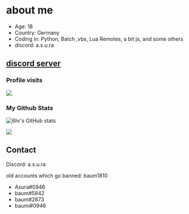 # about me
- Age: 18
- Country: Germany
- Coding in: Python, Batch ,vbs, Lua Remotes, a bit js, and some others
- discord: a.s.u.ra

## [discord server](https://dsc.gg/idkwhattoputhere)



### Profile visits
<p> <img src="https://profile-counter.glitch.me/baum1810/count.svg" /> </p>  

### My Github Stats
![6hr's GitHub stats](https://github-readme-stats.vercel.app/api?username=baum1810&show_icons=true&theme=transparent)

![](https://github-readme-stats.vercel.app/api/top-langs/?username=baum1810&hide=php&theme=tokyonight)



## Contact
Discord: 
a.s.u.ra





old accounts which go banned: 
baum1810
- Asura#0946
- baum#5842
- baum#2873
- baumi#0946


